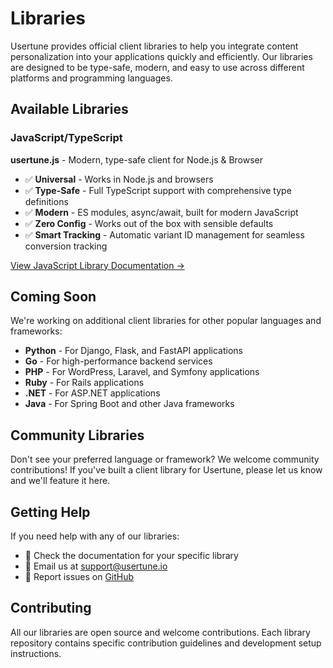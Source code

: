 # Libraries

Usertune provides official client libraries to help you integrate content personalization into your applications quickly and efficiently. Our libraries are designed to be type-safe, modern, and easy to use across different platforms and programming languages.

## Available Libraries

### JavaScript/TypeScript

**usertune.js** - Modern, type-safe client for Node.js & Browser

- ✅ **Universal** - Works in Node.js and browsers
- ✅ **Type-Safe** - Full TypeScript support with comprehensive type definitions  
- ✅ **Modern** - ES modules, async/await, built for modern JavaScript
- ✅ **Zero Config** - Works out of the box with sensible defaults
- ✅ **Smart Tracking** - Automatic variant ID management for seamless conversion tracking

[View JavaScript Library Documentation →](javascript.md)

## Coming Soon

We're working on additional client libraries for other popular languages and frameworks:

- **Python** - For Django, Flask, and FastAPI applications
- **Go** - For high-performance backend services
- **PHP** - For WordPress, Laravel, and Symfony applications
- **Ruby** - For Rails applications
- **.NET** - For ASP.NET applications
- **Java** - For Spring Boot and other Java frameworks

## Community Libraries

Don't see your preferred language or framework? We welcome community contributions! If you've built a client library for Usertune, please let us know and we'll feature it here.

## Getting Help

If you need help with any of our libraries:

- 📖 Check the documentation for your specific library
- 📧 Email us at [support@usertune.io](mailto:support@usertune.io)
- 🐛 Report issues on [GitHub](https://github.com/usertune)

## Contributing

All our libraries are open source and welcome contributions. Each library repository contains specific contribution guidelines and development setup instructions. 